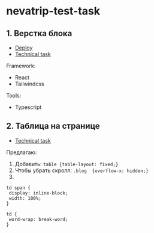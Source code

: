 # nevatrip-test-task

## 1. Верстка блока

* [Deploy](https://hopechka.github.io/nevatrip-test-task/)
* [Technical task](https://github.com/Nevatrip/layout-test-task)

Framework:

* React
* Tailwindcss

Tools:

* Typescript

## 2. Таблица на странице

* [Technical task](https://github.com/Nevatrip/layout-test-task)

Предлагаю: 
1. Добавить: ```table {table-layout: fixed;}```
2. Чтобы убрать скролл:  ```.blog  {overflow-x: hidden;} ```
3. 
 ```
td span {
  display: inline-block;
  width: 100%;
}

td {
  word-wrap: break-word;
}
 ```
